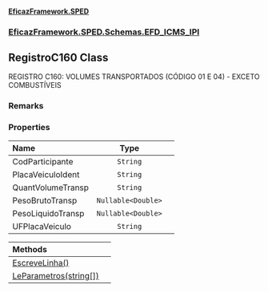 #### [EficazFramework.SPED](EficazFrameworkSPED.md 'EficazFramework SPED')
### [EficazFramework.SPED.Schemas.EFD_ICMS_IPI](EficazFramework.SPED.Schemas.EFD_ICMS_IPI.md 'EficazFramework.SPED.Schemas.EFD_ICMS_IPI')

## RegistroC160 Class

REGISTRO C160: VOLUMES TRANSPORTADOS (CÓDIGO 01 E 04) - EXCETO COMBUSTÍVEIS

### Remarks
### Properties

| Name | Type | |
| :--- | :---: | :--- |
| CodParticipante | `String` |  |
| PlacaVeiculoIdent | `String` |  |
| QuantVolumeTransp | `String` |  |
| PesoBrutoTransp | `Nullable<Double>` |  |
| PesoLiquidoTransp | `Nullable<Double>` |  |
| UFPlacaVeiculo | `String` |  |

| Methods | |
| :--- | :--- |
| [EscreveLinha()](EficazFramework.SPED.Schemas.EFD_ICMS_IPI/RegistroC160/EscreveLinha().md 'EficazFramework.SPED.Schemas.EFD_ICMS_IPI.RegistroC160.EscreveLinha()') | |
| [LeParametros(string[])](EficazFramework.SPED.Schemas.EFD_ICMS_IPI/RegistroC160/LeParametros(string[]).md 'EficazFramework.SPED.Schemas.EFD_ICMS_IPI.RegistroC160.LeParametros(string[])') | |
